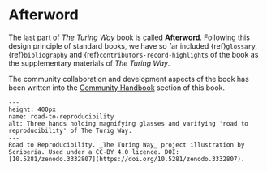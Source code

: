 # Afterword

The last part of _The Turing Way_ book is called **Afterword**.
Following this design principle of standard books, we have so far included {ref}`glossary`, {ref}`bibliography` and {ref}`contributors-record-highlights` of the book as the supplementary materials of _The Turing Way_.

The community collaboration and development aspects of the book has been written into the [Community Handbook](../community-handbook/community-handbook) section of this book.

```{figure} ../figures/road-to-reproducibility.jpg
---
height: 400px
name: road-to-reproducibility
alt: Three hands holding magnifying glasses and varifying 'road to reproducibility' of The Turig Way.
---
Road to Reproducibility. _The Turing Way_ project illustration by Scriberia. Used under a CC-BY 4.0 licence. DOI: [10.5281/zenodo.3332807](https://doi.org/10.5281/zenodo.3332807).
```
